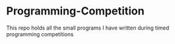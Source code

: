 Programming-Competition
=======================

This repo holds all the small programs I have written during timed programming competitions

